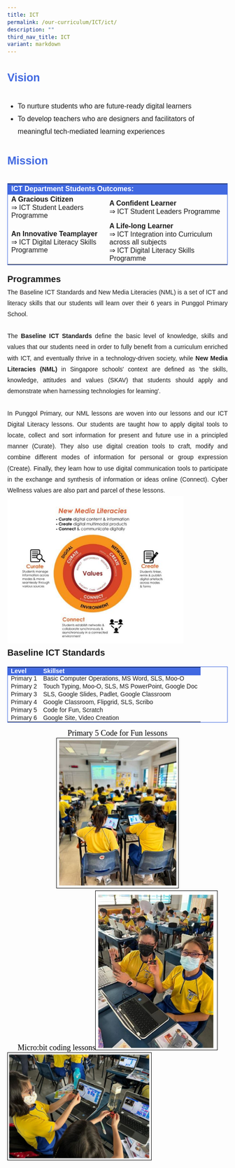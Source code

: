 ```yaml
---
title: ICT
permalink: /our-curriculum/ICT/ict/
description: ""
third_nav_title: ICT
variant: markdown
---
```

<div style="font-family:arial; font-size:25px; font-weight:bold; color:royalblue; line-height:3">Vision</div>
<ul>
	<li style="font-family:arial; font-size:16px; line-height:1.8">To nurture students who are future-ready digital learners</li>
	<li style="font-family:arial; font-size:16px; line-height:1.8">To develop teachers who are designers and facilitators of meaningful tech-mediated learning experiences</li>
</ul>

<div style="font-family:arial; font-size:25px; font-weight:bold; color:royalblue; line-height:3">Mission</div>
<table style="border:1px solid royalblue">
<tbody>
  <tr>
    <td style="font-size:16px; font-family:arial; color:white; background-color:royalblue; font-weight:bold" colspan="2">ICT Department Students Outcomes:</td>
  </tr>
  <tr>
		<td style="font-size:16px; font-family:arial"><b>A Gracious Citizen</b><br>⇒ ICT Student Leaders Programme</td>
		<td style="font-size:16px; font-family:arial"><b>A Confident Learner</b><br>⇒ ICT Student Leaders Programme</td>
  </tr>
  <tr>
    <td style="font-size:16px; font-family:arial"><b>An Innovative Teamplayer</b><br>⇒ ICT Digital Literacy Skills Programme</td>
    <td style="font-size:16px; font-family:arial"><b>A Life-long Learner</b><br>⇒ ICT Integration into Curriculum across all subjects<br>⇒ ICT Digital Literacy Skills Programme</td>
  </tr>
</tbody>
</table>
<div></div>
<div style="font-family:arial; text-align:justify; line-height:1.8"><span style="font-weight:bold; font-size:20px">Programmes</span><br>
The Baseline ICT Standards and New Media Literacies (NML) is a set of ICT and literacy skills that our students will learn over their 6 years in Punggol Primary School.<br><br>
The <b>Baseline ICT Standards</b> define the basic level of knowledge, skills and values that our students need in order to fully benefit from a curriculum enriched with ICT, and eventually thrive in a technology-driven society, while <b>New Media Literacies (NML)</b> in Singapore schools' context are defined as 'the skills, knowledge, attitudes and values (SKAV) that students should apply and demonstrate when harnessing technologies for learning'. <br><br>
In Punggol Primary, our NML lessons are woven into our lessons and our ICT Digital Literacy lessons. Our students are taught how to apply digital tools to locate, collect and sort information for present and future use in a principled manner (Curate). They also use digital creation tools to craft, modify and combine different modes of information for personal or group expression (Create). Finally, they learn how to use digital communication tools to participate in the exchange and synthesis of information or ideas online (Connect). Cyber Wellness values are also part and parcel of these lessons.</div>

<img style="width:80%" src="/images/ICT/ict1.jpeg">

<div style="font-family:arial; font-weight:bold; font-size:20px; line-height:1.8">Baseline ICT Standards</div>
<table style="border:1px solid royalblue">
	<tbody style="line-height:0.9"><tr style="background-color:royalblue; color:white; font-weight:bold">
		<td style="font-family:arial; width=100%">Level</td>
		<td style="font-family:arial">Skillset</td>
	</tr>
	<tr>
	<td style="font-family:arial">Primary 1</td>
	<td style="font-family:arial">Basic Computer Operations, MS Word, SLS, Moo-O</td>
	</tr>
	<tr>
	<td style="font-family:arial">Primary 2</td>
	<td style="font-family:arial">Touch Typing, Moo-O, SLS, MS PowerPoint, Google Doc</td>
	</tr>
	<tr>
	<td style="font-family:arial">Primary 3</td>
	<td style="font-family:arial">SLS, Google Slides, Padlet, Google Classroom</td>
	</tr>
	<tr>
	<td style="font-family:arial">Primary 4</td>
	<td style="font-family:arial">Google Classroom, Flipgrid, SLS, Scribo</td>
	</tr>
	<tr>
	<td style="font-family:arial">Primary 5</td>
	<td style="font-family:arial">Code for Fun, Scratch</td>
	</tr>
	<tr>
	<td style="font-family:arial">Primary 6</td>
	<td style="font-family:arial">Google Site, Video Creation</td>
	</tr>
		<tr></tr>
</tbody></table>

<center style="font-family:cursive; font-size:18px; color:black">Primary 5 Code for Fun lessons<img src="/images/ICT/Photo%206.jpeg" style="width:55%; border:1px solid black"></center>

<center style="font-family:cursive; font-size:18px; color:black">Micro:bit coding lessons<img src="/images/ICT/Photo%207.jpeg" style="width:55%; border:1px solid black"></center>

<img src="/images/ICT/Photo%208.jpeg" style="width:65%; border:1px solid black">